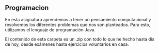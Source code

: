## Programacion

En esta asignatura aprendemos a tener un pensamiento computacional y resolvemos los diferentes problemas que nos son planteados. Para esto, utilizamos el lenguaje de programación Java.

El contenido de esta carpeta es un .zip con todo lo que he hecho hasta día de hoy, desde exámenes hasta ejercicios voluntarios en casa.